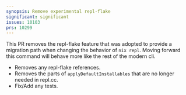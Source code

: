```yaml
---
synopsis: Remove experimental repl-flake
significant: significant
issues: 10103
prs: 10299
---
```


This PR removes the repl-flake feature that was adopted to provide a migration path when changing the behavior of `nix repl`. Moving forward this command will behave more like the rest of the modern cli.

- Removes any repl-flake references.
- Removes the parts of `applyDefaultInstallables` that are no longer needed in repl.cc.
- Fix/Add any tests.
